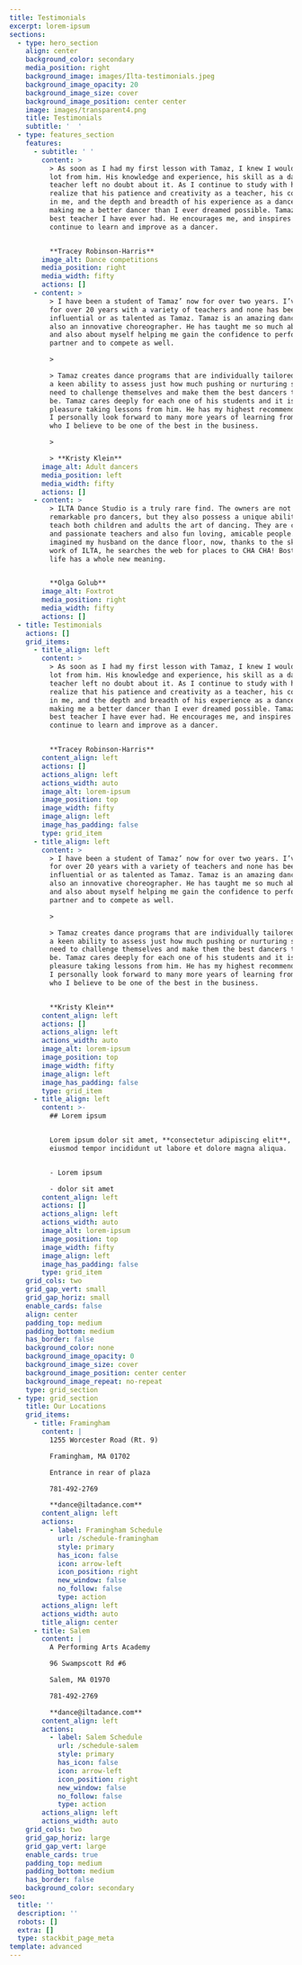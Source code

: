 ```yaml
---
title: Testimonials
excerpt: lorem-ipsum
sections:
  - type: hero_section
    align: center
    background_color: secondary
    media_position: right
    background_image: images/Ilta-testimonials.jpeg
    background_image_opacity: 20
    background_image_size: cover
    background_image_position: center center
    image: images/transparent4.png
    title: Testimonials
    subtitle: '  '
  - type: features_section
    features:
      - subtitle: ' '
        content: >
          > As soon as I had my first lesson with Tamaz, I knew I would learn a
          lot from him. His knowledge and experience, his skill as a dancer and
          teacher left no doubt about it. As I continue to study with him, I
          realize that his patience and creativity as a teacher, his confidence
          in me, and the depth and breadth of his experience as a dancer are
          making me a better dancer than I ever dreamed possible. Tamaz is the
          best teacher I have ever had. He encourages me, and inspires me to
          continue to learn and improve as a dancer.


          **Tracey Robinson-Harris**
        image_alt: Dance competitions
        media_position: right
        media_width: fifty
        actions: []
      - content: >
          > I have been a student of Tamaz’ now for over two years. I’ve danced
          for over 20 years with a variety of teachers and none has been as
          influential or as talented as Tamaz. Tamaz is an amazing dancer and
          also an innovative choreographer. He has taught me so much about dance
          and also about myself helping me gain the confidence to perform with a
          partner and to compete as well.

          >

          > Tamaz creates dance programs that are individually tailored and has
          a keen ability to assess just how much pushing or nurturing students
          need to challenge themselves and make them the best dancers they can
          be. Tamaz cares deeply for each one of his students and it is truly a
          pleasure taking lessons from him. He has my highest recommendation and
          I personally look forward to many more years of learning from someone
          who I believe to be one of the best in the business.

          >

          > **Kristy Klein**
        image_alt: Adult dancers
        media_position: left
        media_width: fifty
        actions: []
      - content: >
          > ILTA Dance Studio is a truly rare find. The owners are not only
          remarkable pro dancers, but they also possess a unique ability to
          teach both children and adults the art of dancing. They are committed
          and passionate teachers and also fun loving, amicable people.I never
          imagined my husband on the dance floor, now, thanks to the skillful
          work of ILTA, he searches the web for places to CHA CHA! Boston night
          life has a whole new meaning.


          **Olga Golub**
        image_alt: Foxtrot
        media_position: right
        media_width: fifty
        actions: []
  - title: Testimonials
    actions: []
    grid_items:
      - title_align: left
        content: >
          > As soon as I had my first lesson with Tamaz, I knew I would learn a
          lot from him. His knowledge and experience, his skill as a dancer and
          teacher left no doubt about it. As I continue to study with him, I
          realize that his patience and creativity as a teacher, his confidence
          in me, and the depth and breadth of his experience as a dancer are
          making me a better dancer than I ever dreamed possible. Tamaz is the
          best teacher I have ever had. He encourages me, and inspires me to
          continue to learn and improve as a dancer.


          **Tracey Robinson-Harris**
        content_align: left
        actions: []
        actions_align: left
        actions_width: auto
        image_alt: lorem-ipsum
        image_position: top
        image_width: fifty
        image_align: left
        image_has_padding: false
        type: grid_item
      - title_align: left
        content: >
          > I have been a student of Tamaz’ now for over two years. I’ve danced
          for over 20 years with a variety of teachers and none has been as
          influential or as talented as Tamaz. Tamaz is an amazing dancer and
          also an innovative choreographer. He has taught me so much about dance
          and also about myself helping me gain the confidence to perform with a
          partner and to compete as well.

          >

          > Tamaz creates dance programs that are individually tailored and has
          a keen ability to assess just how much pushing or nurturing students
          need to challenge themselves and make them the best dancers they can
          be. Tamaz cares deeply for each one of his students and it is truly a
          pleasure taking lessons from him. He has my highest recommendation and
          I personally look forward to many more years of learning from someone
          who I believe to be one of the best in the business.


          **Kristy Klein**
        content_align: left
        actions: []
        actions_align: left
        actions_width: auto
        image_alt: lorem-ipsum
        image_position: top
        image_width: fifty
        image_align: left
        image_has_padding: false
        type: grid_item
      - title_align: left
        content: >-
          ## Lorem ipsum


          Lorem ipsum dolor sit amet, **consectetur adipiscing elit**, sed do
          eiusmod tempor incididunt ut labore et dolore magna aliqua.


          - Lorem ipsum

          - dolor sit amet
        content_align: left
        actions: []
        actions_align: left
        actions_width: auto
        image_alt: lorem-ipsum
        image_position: top
        image_width: fifty
        image_align: left
        image_has_padding: false
        type: grid_item
    grid_cols: two
    grid_gap_vert: small
    grid_gap_horiz: small
    enable_cards: false
    align: center
    padding_top: medium
    padding_bottom: medium
    has_border: false
    background_color: none
    background_image_opacity: 0
    background_image_size: cover
    background_image_position: center center
    background_image_repeat: no-repeat
    type: grid_section
  - type: grid_section
    title: Our Locations
    grid_items:
      - title: Framingham
        content: |
          1255 Worcester Road (Rt. 9)

          Framingham, MA 01702

          Entrance in rear of plaza

          781-492-2769

          **dance@iltadance.com**
        content_align: left
        actions:
          - label: Framingham Schedule
            url: /schedule-framingham
            style: primary
            has_icon: false
            icon: arrow-left
            icon_position: right
            new_window: false
            no_follow: false
            type: action
        actions_align: left
        actions_width: auto
        title_align: center
      - title: Salem
        content: |
          A Performing Arts Academy

          96 Swampscott Rd #6

          Salem, MA 01970

          781-492-2769

          **dance@iltadance.com**
        content_align: left
        actions:
          - label: Salem Schedule
            url: /schedule-salem
            style: primary
            has_icon: false
            icon: arrow-left
            icon_position: right
            new_window: false
            no_follow: false
            type: action
        actions_align: left
        actions_width: auto
    grid_cols: two
    grid_gap_horiz: large
    grid_gap_vert: large
    enable_cards: true
    padding_top: medium
    padding_bottom: medium
    has_border: false
    background_color: secondary
seo:
  title: ''
  description: ''
  robots: []
  extra: []
  type: stackbit_page_meta
template: advanced
---
```

